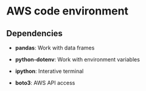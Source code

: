 # AWS code environment

## Dependencies

- **pandas**: Work with data frames

- **python-dotenv**: Work with environment variables

- **ipython**: Interative terminal

- **boto3**: AWS API access

